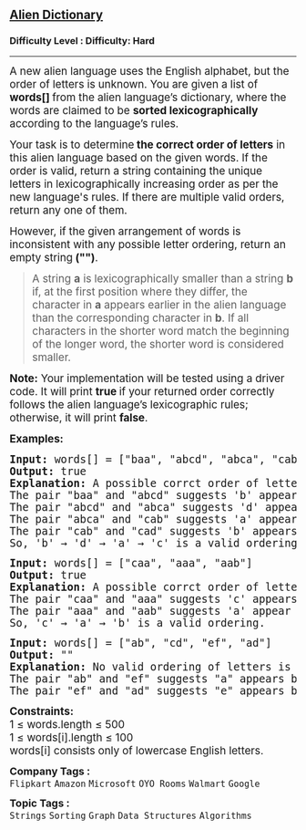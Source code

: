 <h2><a href="https://www.geeksforgeeks.org/problems/alien-dictionary/1?_gl=1*15vcs61*_up*MQ..*_gs*MQ..&gclid=CjwKCAjw5PK_BhBBEiwAL7GTPdlupHQyOCg8poUS9q6djlNr-34OmAd8swwA6sf2OSjl8tP0RoQ0OBoCU2gQAvD_BwE&gbraid=0AAAAAC9yBkBIGH20_b0zPbNPTqDfjOVpB">Alien Dictionary</a></h2><h3>Difficulty Level : Difficulty: Hard</h3><hr><div class="problems_problem_content__Xm_eO"><p><span style="font-size: 14pt;">A new alien language uses the English alphabet, but the order of letters is unknown. You are given a list of <strong>words[] </strong>from the alien language’s dictionary, where the words are claimed to be <strong>sorted lexicographically</strong> according to the language’s rules.</span></p>
<p><span style="font-size: 14pt;">Your task is to determine<strong> the correct order of letters</strong> in this alien language based on the given words. If the order is valid, return a string containing the unique letters in lexicographically increasing order as per the new language's rules. If there are multiple valid orders, return any one of them.</span></p>
<p><span style="font-size: 14pt;">However, if the given arrangement of words is inconsistent with any possible letter ordering, return an empty string<strong> ("")</strong>.</span></p>
<blockquote>
<p><span style="font-size: 14pt;">A string <strong>a</strong> is lexicographically smaller than a string <strong>b</strong> if, at the first position where they differ, the character in <strong>a</strong> appears earlier in the alien language than the corresponding character in <strong>b</strong>. If all characters in the shorter word match the beginning of the longer word, the shorter word is considered smaller.</span></p>
</blockquote>
<p><span style="font-size: 14pt;"><strong>Note:</strong> Your implementation will be tested using a driver code. It will print <strong>true </strong>if your returned order correctly follows the alien language’s lexicographic rules; otherwise, it will print <strong>false</strong>.</span></p>
<p><span style="font-size: 14pt;"><strong>Examples:</strong></span></p>
<pre><span style="font-size: 14pt;"><strong>Input:</strong> words[] = ["baa", "abcd", "abca", "cab", "cad"]</span><br><span style="font-size: 14pt;"><strong>Output:</strong> true</span><br><span style="font-size: 14pt;"><strong style="font-size: 14pt;">Explanation: </strong><span style="font-size: 14pt;">A possible corrct order of letters in the alien dictionary is "bdac".<br></span><span style="font-size: 18.6667px;">The pair "baa" and "abcd" suggests 'b' appears before 'a' in the alien dictionary.
The pair "abcd" and "abca" suggests 'd' appears before 'a' in the alien dictionary.
The pair "abca" and "cab" suggests 'a' appears before 'c' in the alien dictionary.
The pair "cab" and "cad" suggests 'b' appears before 'd' in the alien dictionary.
So, 'b' → 'd' → 'a' → 'c' is a valid ordering.</span></span></pre>
<pre><span style="font-size: 14pt;"><strong>Input: </strong>words[] = ["caa", "aaa", "aab"]</span><br><span style="font-size: 14pt;"><strong>Output:</strong> true</span><br><span style="font-size: 14pt;"><strong style="font-size: 14pt;">Explanation:</strong><span style="font-size: 14pt;"> A possible corrct order of letters in the alien dictionary is "cab".<br></span><span style="font-size: 18.6667px;">The pair "caa" and "aaa" suggests 'c' appears before 'a'.<br></span></span><span style="font-size: 14pt;"><span style="font-size: 18.6667px;">The pair "aaa" and "aab" suggests 'a' appear before 'b' in the alien dictionary. <br>So, 'c' → 'a' → 'b' is a valid ordering.</span></span></pre>
<pre><span style="font-size: 14pt;"><strong>Input:</strong> words[] = ["ab", "cd", "ef", "ad"]</span><br><span style="font-size: 14pt;"><strong>Output:</strong> ""</span><br><span style="font-size: 14pt;"><strong>Explanation:</strong> No valid ordering of letters is possible.<br></span><span style="font-size: 14pt;">The pair "ab" and "ef" suggests "a" appears before "e".<br>The pair "ef" and "ad" suggests "e" appears before "a", which contradicts the ordering rules.</span></pre>
<p><span style="font-size: 14pt;"><strong>Constraints:<br></strong></span><span style="font-size: 14pt;">1&nbsp;</span><span style="font-size: 18.6667px;">≤</span><span style="font-size: 14pt;"> words.length&nbsp;</span><span style="font-size: 18.6667px;">≤</span><span style="font-size: 14pt;">&nbsp;500<br></span><span style="font-size: 14pt;">1&nbsp;</span><span style="font-size: 18.6667px;">≤</span><span style="font-size: 14pt;"> words[i].length&nbsp;</span><span style="font-size: 18.6667px;">≤</span><span style="font-size: 14pt;">&nbsp;100<br></span><span style="font-size: 14pt;">words[i] consists only of lowercase English letters.</span></p></div><p><span style=font-size:18px><strong>Company Tags : </strong><br><code>Flipkart</code>&nbsp;<code>Amazon</code>&nbsp;<code>Microsoft</code>&nbsp;<code>OYO Rooms</code>&nbsp;<code>Walmart</code>&nbsp;<code>Google</code>&nbsp;<br><p><span style=font-size:18px><strong>Topic Tags : </strong><br><code>Strings</code>&nbsp;<code>Sorting</code>&nbsp;<code>Graph</code>&nbsp;<code>Data Structures</code>&nbsp;<code>Algorithms</code>&nbsp;